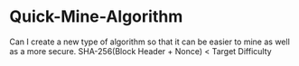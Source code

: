 # Quick-Mine-Algorithm
Can I create a new type of algorithm so that it can be easier to mine as well as a more secure.
SHA-256(Block Header + Nonce) < Target Difficulty
